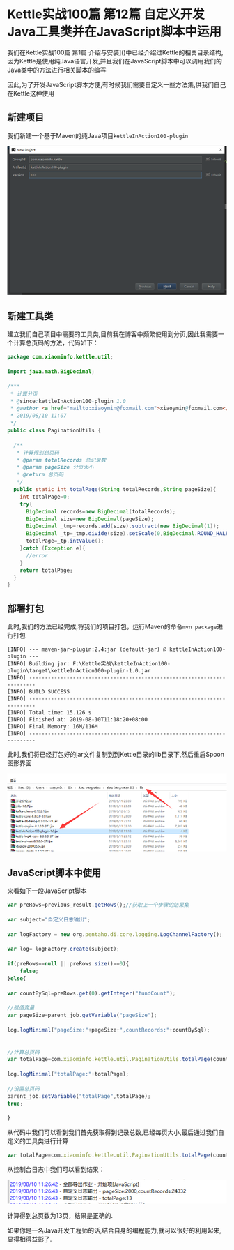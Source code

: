 # Kettle实战100篇 第12篇 自定义开发Java工具类并在JavaScript脚本中运用

我们在Kettle实战100篇 第1篇 介绍与安装]()中已经介绍过Kettle的相关目录结构,因为Kettle是使用纯Java语言开发,并且我们在JavaScript脚本中可以调用我们的Java类中的方法进行相关脚本的编写

因此,为了开发JavaScript脚本方便,有时候我们需要自定义一些方法集,供我们自己在Kettle这种使用

## 新建项目

我们新建一个基于Maven的纯Java项目`kettleInAction100-plugin`

![](kia-JavatoJs-1.png)

## 新建工具类

建立我们自己项目中需要的工具类,目前我在博客中频繁使用到分页,因此我需要一个计算总页码的方法，代码如下：

```java
package com.xiaominfo.kettle.util;

import java.math.BigDecimal;

/***
 * 计算分页
 * @since:kettleInAction100-plugin 1.0
 * @author <a href="mailto:xiaoymin@foxmail.com">xiaoymin@foxmail.com</a>
 * 2019/08/10 11:07
 */
public class PaginationUtils {

  /**
   * 计算得到总页码
   * @param totalRecords 总记录数
   * @param pageSize 分页大小
   * @return 总页码
   */
  public static int totalPage(String totalRecords,String pageSize){
    int totalPage=0;
    try{
      BigDecimal records=new BigDecimal(totalRecords);
      BigDecimal size=new BigDecimal(pageSize);
      BigDecimal _tmp=records.add(size).subtract(new BigDecimal(1));
      BigDecimal _tp=_tmp.divide(size).setScale(0,BigDecimal.ROUND_HALF_UP);
      totalPage=_tp.intValue();
    }catch (Exception e){
      //error
    }
    return totalPage;
  }
}
```

## 部署打包

此时,我们的方法已经完成,将我们的项目打包，运行Maven的命令`mvn package`进行打包

```shell
[INFO] --- maven-jar-plugin:2.4:jar (default-jar) @ kettleInAction100-plugin ---
[INFO] Building jar: F:\Kettle实战\kettleInAction100-plugin\target\kettleInAction100-plugin-1.0.jar
[INFO] ------------------------------------------------------------------------
[INFO] BUILD SUCCESS
[INFO] ------------------------------------------------------------------------
[INFO] Total time: 15.126 s
[INFO] Finished at: 2019-08-10T11:18:20+08:00
[INFO] Final Memory: 16M/116M
[INFO] ------------------------------------------------------------------------
```

此时,我们将已经打包好的jar文件复制到到Kettle目录的lib目录下,然后重启Spoon图形界面

![](kia-JavatoJs-2.png)

## JavaScript脚本中使用

来看如下一段JavaScript脚本

```javascript
var preRows=previous_result.getRows();//获取上一个步骤的结果集

var subject="自定义日志输出";

var logFactory = new org.pentaho.di.core.logging.LogChannelFactory();

var log= logFactory.create(subject); 

if(preRows==null || preRows.size()==0){
	false;
}else{

var countBySql=preRows.get(0).getInteger("fundCount");

//赋值变量
var pageSize=parent_job.getVariable("pageSize");

log.logMinimal("pageSize:"+pageSize+",countRecords:"+countBySql);

 
//计算总页码
var totalPage=com.xiaominfo.kettle.util.PaginationUtils.totalPage(countBySql,pageSize);

log.logMinimal("totalPage:"+totalPage);

//设置总页码
parent_job.setVariable("totalPage",totalPage);
true;

}


```

从代码中我们可以看到我们首先获取得到记录总数,已经每页大小,最后通过我们自定义的工具类进行计算

```javascript
var totalPage=com.xiaominfo.kettle.util.PaginationUtils.totalPage(countBySql,pageSize);
```

从控制台日志中我们可以看到结果：

![](kia-JavatoJs-3.png)

计算得到总页数为13页，结果是正确的.

如果你是一名Java开发工程师的话,结合自身的编程能力,就可以很好的利用起来,显得相得益彰了.
